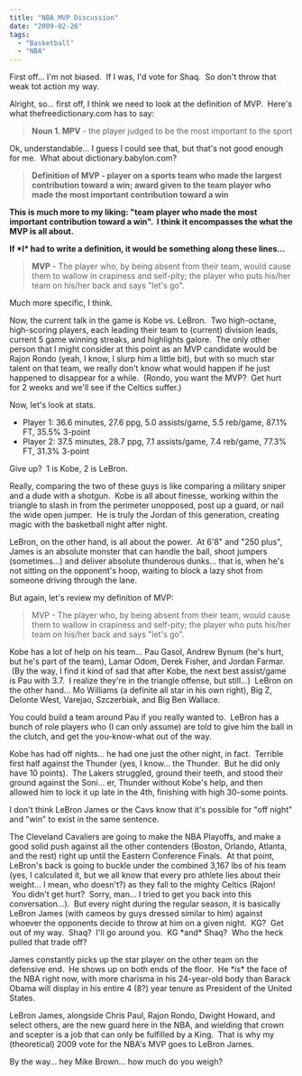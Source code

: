 ```yaml
---
title: "NBA MVP Discussion"
date: "2009-02-26"
tags:
  - "Basketball"
  - "NBA"
---
```


First off... I'm not biased.  If I was, I'd vote for Shaq.  So don't throw that weak tot action my way.

Alright, so... first off, I think we need to look at the definition of MVP.  Here's what thefreedictionary.com has to say:

> **Noun 1. MPV** - the player judged to be the most important to the sport

Ok, understandable... I guess I could see that, but that's not good enough for me.  What about dictionary.babylon.com?

> **Definition of MVP - player on a sports team who made the largest contribution toward a win; award given to the team player who made the most important contribution toward a win** 

**This is much more to my liking: "team player who made the most important contribution toward a win".  I think it encompasses the what the MVP is all about.**

**If \*I\* had to write a definition, it would be something along these lines...**

> **MVP** - The player who, by being absent from their team, would cause them to wallow in crapiness and self-pity; the player who puts his/her team on his/her back and says "let's go".

Much more specific, I think.

Now, the current talk in the game is Kobe vs. LeBron.  Two high-octane, high-scoring players, each leading their team to (current) division leads, current 5 game winning streaks, and highlights galore.  The only other person that I might consider at this point as an MVP candidate would be Rajon Rondo (yeah, I know, I slurp him a little bit), but with so much star talent on that team, we really don't know what would happen if he just happened to disappear for a while.  (Rondo, you want the MVP?  Get hurt for 2 weeks and we'll see if the Celtics suffer.)

Now, let's look at stats.

- Player 1: 36.6 minutes, 27.6 ppg, 5.0 assists/game, 5.5 reb/game, 87.1% FT, 35.5% 3-point
- Player 2: 37.5 minutes, 28.7 ppg, 7.1 assists/game, 7.4 reb/game, 77.3% FT, 31.3% 3-point

Give up?  1 is Kobe, 2 is LeBron.

Really, comparing the two of these guys is like comparing a military sniper and a dude with a shotgun.  Kobe is all about finesse, working within the triangle to slash in from the perimeter unopposed, post up a guard, or nail the wide open jumper.  He is truly the Jordan of this generation, creating magic with the basketball night after night.

LeBron, on the other hand, is all about the power.  At 6'8" and "250 plus", James is an absolute monster that can handle the ball, shoot jumpers (sometimes...) and deliver absolute thunderous dunks... that is, when he's not sitting on the opponent's hoop, waiting to block a lazy shot from someone driving through the lane.

But again, let's review my definition of MVP:

> MVP - The player who, by being absent from their team, would cause them to wallow in crapiness and self-pity; the player who puts his/her team on his/her back and says "let's go".

Kobe has a lot of help on his team... Pau Gasol, Andrew Bynum (he's hurt, but he's part of the team), Lamar Odom, Derek Fisher, and Jordan Farmar.  (By the way, I find it kind of sad that after Kobe, the next best assist/game is Pau with 3.7.  I realize they're in the triangle offense, but still...)  LeBron on the other hand... Mo Williams (a definite all star in his own right), Big Z, Delonte West, Varejao, Szczerbiak, and Big Ben Wallace.

You could build a team around Pau if you really wanted to.  LeBron has a bunch of role players who (I can only assume) are told to give him the ball in the clutch, and get the you-know-what out of the way.

Kobe has had off nights... he had one just the other night, in fact.  Terrible first half against the Thunder (yes, I know... the Thunder.  But he did only have 10 points).  The Lakers struggled, ground their teeth, and stood their ground against the Soni... er, Thunder without Kobe's help, and then allowed him to lock it up late in the 4th, finishing with high 30-some points.

I don't think LeBron James or the Cavs know that it's possible for "off night" and "win" to exist in the same sentence.

The Cleveland Cavaliers are going to make the NBA Playoffs, and make a good solid push against all the other contenders (Boston, Orlando, Atlanta, and the rest) right up until the Eastern Conference Finals.  At that point, LeBron's back is going to buckle under the combined 3,167 lbs of his team (yes, I calculated it, but we all know that every pro athlete lies about their weight... I mean, who doesn't?) as they fall to the mighty Celtics (Rajon!  You didn't get hurt?  Sorry, man... I tried to get you back into this conversation...).  But every night during the regular season, it is basically LeBron James (with cameos by guys dressed similar to him) against whoever the opponents decide to throw at him on a given night.  KG?  Get out of my way.  Shaq?  I'll go around you.  KG \*and\* Shaq?  Who the heck pulled that trade off?

James constantly picks up the star player on the other team on the defensive end.  He shows up on both ends of the floor.  He \*is\* the face of the NBA right now, with more charisma in his 24-year-old body than Barack Obama will display in his entire 4 (8?) year tenure as President of the United States.

LeBron James, alongside Chris Paul, Rajon Rondo, Dwight Howard, and select others, are the new guard here in the NBA, and wielding that crown and scepter is a job that can only be fulfilled by a King.  That is why my (theoretical) 2009 vote for the NBA's MVP goes to LeBron James.

By the way... hey Mike Brown... how much do you weigh?
